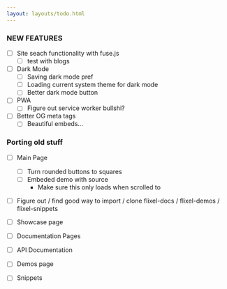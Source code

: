 ```yaml
---
layout: layouts/todo.html
---
```


### NEW FEATURES
- [ ] Site seach functionality with fuse.js
    - [ ] test with blogs
- [ ] Dark Mode
    - [ ] Saving dark mode pref
    - [ ] Loading current system theme for dark mode
    - [ ] Better dark mode button
- [ ] PWA
    - [ ] Figure out service worker bullshi?
- [ ] Better OG meta tags
    - [ ] Beautiful embeds...
 
### Porting old stuff
- [ ] Main Page
    - [ ] Turn rounded buttons to squares
    - [ ] Embeded demo with source
        - Make sure this only loads when scrolled to
- [ ] Figure out / find good way to import / clone flixel-docs / flixel-demos / flixel-snippets 
- [ ] Showcase page
- [ ] Documentation Pages
- [ ] API Documentation
- [ ] Demos page
- [ ] Snippets

